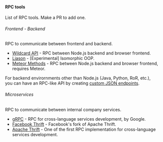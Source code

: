 #### RPC tools

List of RPC tools. Make a PR to add one.

###### Frontend - Backend

RPC to communicate between frontend and backend.

- [Wildcard API](https://github.com/reframejs/wildcard-api) - RPC between Node.js backend and browser frontend.
- [Liason](https://github.com/liaisonjs/liaison) - [Experimental] Isomorphic OOP.
- [Meteor Methods](https://guide.meteor.com/methods.html) - RPC between Node.js backend and browser frontend, requires Meteor.

For backend envirornments other than Node.js (Java, Python, RoR, etc.),
you can have an RPC-like API by creating
[custom JSON endpoints](/docs/blog/rest-and-rpc.md#custom-json-endpoints).

###### Microservices

RPC to communicate between internal company services.

- [gRPC](https://github.com/grpc/grpc) - RPC for cross-language services development, by Google.
- [Facebook Thrift](https://github.com/facebook/fbthrift) - Facebook's fork of Apache Thrift.
- [Apache Thrift](https://github.com/apache/thrift) - One of the first RPC implementation for cross-language services development.

